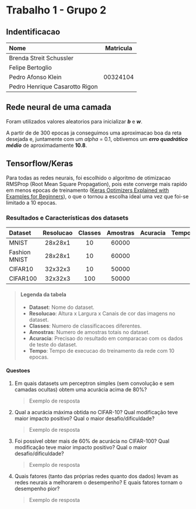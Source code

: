 # Trabalho 1 - Grupo 2

## Indentificacao

| Nome                           | Matricula   |
| :----------------------------- | :---------: |
| Brenda Streit Schussler        |             |
| Felipe Bertoglio               |             |
| Pedro Afonso Klein             | 00324104    |
| Pedro Henrique Casarotto Rigon |             |

## Rede neural de uma camada

Foram utilizados valores aleatorios para inicializar ***b*** e ***w***. 

A partir de de 300 epocas ja conseguimos uma aproximacao boa da reta desejada e, juntamente com um *alpha* = 0.1, obtivemos um ***erro quadrático médio*** de aproximadamente **10.8**.

## Tensorflow/Keras

Para todas as redes neurais, foi escolhido o algoritmo de otimizacao RMSProp (Root Mean Square Propagation), pois este converge mais rapido em menos epocas de treinamento ([Keras Optimizers Explained with Examples for Beginners](https://machinelearningknowledge.ai/keras-optimizers-explained-with-examples-for-beginners/)), o que o tornou a escolha ideal uma vez que foi-se limitado a 10 epocas.

### Resultados e Características dos datasets

| Dataset       | Resolucao   | Classes | Amostras | Acuracia | Tempo |
| :-------------| :---------: | :-----: | :------: | :------: | :---: |
| MNIST         |   28x28x1   |    10   |   60000  |          |       |
| Fashion MNIST |   28x28x1   |    10   |   60000  |          |       |
| CIFAR10       |   32x32x3   |    10   |   50000  |          |       |
| CIFAR100      |   32x32x3   |    100  |   50000  |          |       |

> #### Legenda da tabela
>
> - **Dataset**: Nome do dataset.
> - **Resolucao**: Altura x Largura x Canais de cor das imagens no dataset.
> - **Classes**: Numero de classificacoes diferentes.
> - **Amostras**: Numero de amostras totais no dataset.
> - **Acuracia**: Precisao do resultado em comparacao com os dados de teste do dataset.
> - **Tempo**: Tempo de execucao do treinamento da rede com 10 epocas.

#### Questoes

1) Em quais datasets um perceptron simples (sem convolução e sem camadas ocultas) obtem uma
acurácia acima de 80%?

    > Exemplo de resposta

2) Qual a acurácia máxima obtida no CIFAR-10? Qual modificação teve maior impacto positivo?
Qual o maior desafio/dificuldade?

    > Exemplo de resposta

3) Foi possivel obter mais de 60% de acurácia no CIFAR-100? Qual modificação teve maior
impacto positivo? Qual o maior desafio/dificuldade?

    > Exemplo de resposta

4) Quais fatores (tanto das próprias redes quanto dos dados) levam as redes neurais a melhorarem o
desempenho? E quais fatores tornam o desempenho pior?

    > Exemplo de resposta